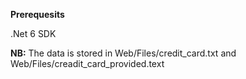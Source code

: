 **Prerequesits**

.Net 6 SDK

**NB:**
The data is stored in Web/Files/credit_card.txt and Web/Files/creadit_card_provided.text

